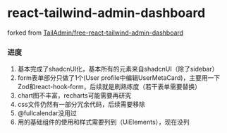# react-tailwind-admin-dashboard

forked from [TailAdmin/free-react-tailwind-admin-dashboard](https://github.com/TailAdmin/free-react-tailwind-admin-dashboard)

### 进度

1. 基本完成了shadcnUI化，基本所有的元素来自shadcnUI（除了sidebar）
2. form表单部分只做了1个(User profile中编辑UserMetaCard)，主要用一下Zod和react-hook-form，后续就是刷熟练度（若干表单需要替换）
3. chart图不丰富，recharts可能需要再研究
4. css文件仍然有一部分冗余代码，后续需要移除
5. @fullcalendar没用过
6. 用的基础组件的使用和样式需要列到（UiElements），现在没列
